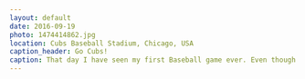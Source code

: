 ```yaml
---
layout: default
date: 2016-09-19
photo: 1474414862.jpg
location: Cubs Baseball Stadium, Chicago, USA
caption_header: Go Cubs!
caption: That day I have seen my first Baseball game ever. Even though I did not get everything, I enjoyed all of it like the mood of the fans in the stadium, their songs, the food, the beers, etc. Special thanks to Phill for the invitation!
---
```

